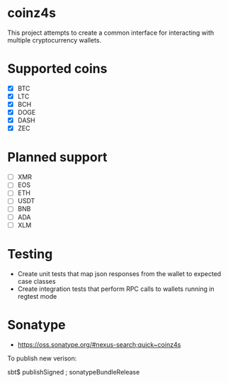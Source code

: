 # coinz4s

This project attempts to create a common interface for interacting with multiple cryptocurrency wallets.

# Supported coins

- [x] BTC
- [x] LTC
- [x] BCH
- [x] DOGE
- [x] DASH
- [x] ZEC

# Planned support

- [ ] XMR
- [ ] EOS
- [ ] ETH
- [ ] USDT
- [ ] BNB
- [ ] ADA
- [ ] XLM

# Testing
- Create unit tests that map json responses from the wallet to expected case classes
- Create integration tests that perform RPC calls to wallets running in regtest mode

# Sonatype 

- https://oss.sonatype.org/#nexus-search;quick~coinz4s

To publish new verison:

sbt$ publishSigned ; sonatypeBundleRelease
